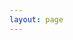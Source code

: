 ```yaml
---
layout: page
---
```


<script setup>
import {
  VPTeamPage,
  VPTeamPageTitle,
  VPTeamMembers
} from 'vitepress/theme'

const icon = '<svg xmlns="http://www.w3.org/2000/svg" fill="#50c8fd" viewBox="0 0 24 24"><path fill-rule="evenodd" d="M12.003 2c-2.265 0-6.29 1.364-6.29 7.325v1.195S3.55 14.96 3.55 17.474c0 .665.17 1.025.281 1.025.114 0 .902-.484 1.748-2.072 0 0-.18 2.197 1.904 3.967 0 0-1.77.495-1.77 1.182 0 .686 4.078.43 6.29 0 2.239.425 6.287.687 6.287 0 0-.688-1.768-1.182-1.768-1.182 2.085-1.77 1.905-3.967 1.905-3.967.845 1.588 1.634 2.072 1.746 2.072.111 0 .283-.36.283-1.025 0-2.514-2.166-6.954-2.166-6.954V9.325C18.29 3.364 14.268 2 12.003 2z"/></svg>'
const url = 'mqq://card/show_pslcard?src_type=internal&version=1&card_type=person&source=sharecard&uin='
const member = (uin, name) => ({
  name,
  avatar: `https://q.qlogo.cn/g?b=qq&s=640&nk=` + uin,
  links: [{ icon: { svg: icon }, link: url + uin }],
})
</script>

<VPTeamPage>
  <VPTeamPageTitle>
    <template #title>
      凌远行路人
    </template>
    <template #lead>
      此刻我们站在这里，站在天地间的广袤无垠，聆听山风的呼吸。
      <br>
      与风雪同行，感受别样的四季，与日月同在，共度晨昏与白昼。
    </template>
  </VPTeamPageTitle>
  <VPTeamMembers
    :members="[
      member(2927964645, '赵依依'),
      member(1060727187, '张贺然'),
      member(1613885642, '刘佳运'),
      member(2775912008, '张景钊'),
      member(1927447754, '王皖齐'),
      member(3068306281, '曹东淇'),
    ]"
  />
  <VPTeamMembers
    size="small"
    :members="[
      member(2696519745, '曲寿宇'),
      member(2638196066, '刘继壕'),
      member(264975724, '刘航'),
      member(1085505625, '任启闻'),
    ]"
  />
</VPTeamPage>
